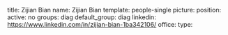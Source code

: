 title: Zijian Bian
name: Zijian Bian
template: people-single
picture: 
position: 
active: no
groups: diag
default_group: diag
linkedin: https://www.linkedin.com/in/zijian-bian-1ba342106/
office: 
type: 
